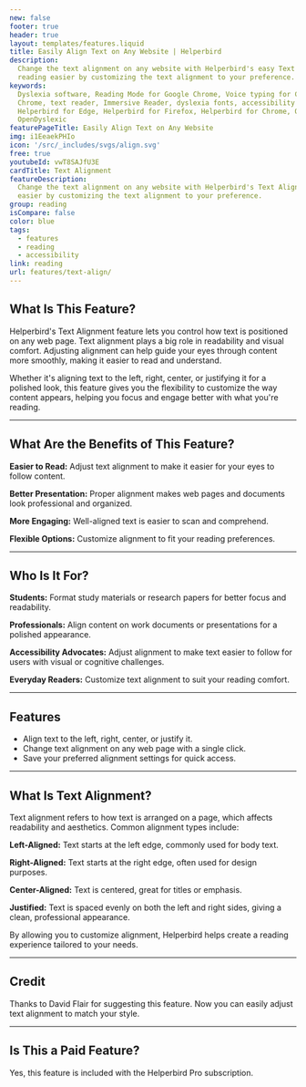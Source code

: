 ```yaml
---
new: false
footer: true
header: true
layout: templates/features.liquid
title: Easily Align Text on Any Website | Helperbird
description:
  Change the text alignment on any website with Helperbird's easy Text Alignment feature. Make
  reading easier by customizing the text alignment to your preference. Try it today!
keywords:
  Dyslexia software, Reading Mode for Google Chrome, Voice typing for Chrome, Text to speech for
  Chrome, text reader, Immersive Reader, dyslexia fonts, accessibility software, dyslexia software,
  Helperbird for Edge, Helperbird for Firefox, Helperbird for Chrome, Opendyslexic for Chrome,
  OpenDyslexic
featurePageTitle: Easily Align Text on Any Website
img: i1EeaekPHIo
icon: '/src/_includes/svgs/align.svg'
free: true
youtubeId: vwT8SAJfU3E
cardTitle: Text Alignment
featureDescription:
  Change the text alignment on any website with Helperbird's Text Alignment feature. Make reading
  easier by customizing the text alignment to your preference.
group: reading
isCompare: false 
color: blue
tags:
  - features
  - reading
  - accessibility
link: reading
url: features/text-align/
---
```



## What Is This Feature?

Helperbird's Text Alignment feature lets you control how text is positioned on any web page. Text alignment plays a big role in readability and visual comfort. Adjusting alignment can help guide your eyes through content more smoothly, making it easier to read and understand.

Whether it's aligning text to the left, right, center, or justifying it for a polished look, this feature gives you the flexibility to customize the way content appears, helping you focus and engage better with what you're reading.

---

## What Are the Benefits of This Feature?


**Easier to Read:** Adjust text alignment to make it easier for your eyes to follow content.  

**Better Presentation:** Proper alignment makes web pages and documents look professional and organized.  

**More Engaging:** Well-aligned text is easier to scan and comprehend.  

**Flexible Options:** Customize alignment to fit your reading preferences.  

---

## Who Is It For?


**Students:** Format study materials or research papers for better focus and readability.  

**Professionals:** Align content on work documents or presentations for a polished appearance.  

**Accessibility Advocates:** Adjust alignment to make text easier to follow for users with visual or cognitive challenges.  

**Everyday Readers:** Customize text alignment to suit your reading comfort.  

---

## Features

- Align text to the left, right, center, or justify it.  
- Change text alignment on any web page with a single click.  
- Save your preferred alignment settings for quick access.  

---

## What Is Text Alignment?

Text alignment refers to how text is arranged on a page, which affects readability and aesthetics. Common alignment types include:  

**Left-Aligned:** Text starts at the left edge, commonly used for body text.  

**Right-Aligned:** Text starts at the right edge, often used for design purposes.  

**Center-Aligned:** Text is centered, great for titles or emphasis.  

**Justified:** Text is spaced evenly on both the left and right sides, giving a clean, professional appearance.

By allowing you to customize alignment, Helperbird helps create a reading experience tailored to your needs.

---

## Credit

Thanks to David Flair for suggesting this feature. Now you can easily adjust text alignment to match your style.

---

## Is This a Paid Feature?

Yes, this feature is included with the Helperbird Pro subscription.
